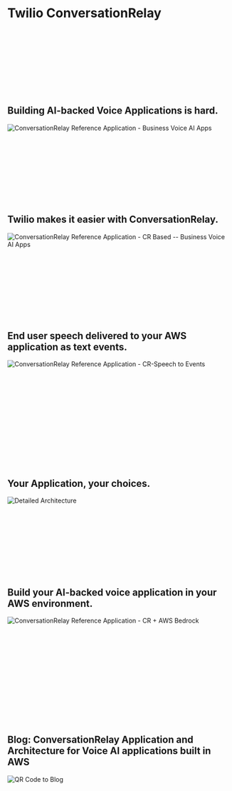 # Twilio ConversationRelay

<p>&nbsp;</p>
<p>&nbsp;</p>
<p>&nbsp;</p>
<p>&nbsp;</p>
<p>&nbsp;</p>
 
## Building AI-backed Voice Applications is hard.
 
![ConversationRelay Reference Application - Business Voice AI Apps](https://github.com/user-attachments/assets/6f952c9b-c16d-473f-b313-b4cf2e172519)
 
<p>&nbsp;</p>
<p>&nbsp;</p>
<p>&nbsp;</p>
<p>&nbsp;</p>
<p>&nbsp;</p>
 
## Twilio makes it easier with ConversationRelay.

![ConversationRelay Reference Application - CR Based -- Business Voice AI Apps](https://github.com/user-attachments/assets/a78bf46e-fa85-4c27-9f5e-68fe69e794b2)

<p>&nbsp;</p>
<p>&nbsp;</p>
<p>&nbsp;</p>
<p>&nbsp;</p>
<p>&nbsp;</p>

## End user speech delivered to your AWS application as text events.

![ConversationRelay Reference Application - CR-Speech to Events](https://github.com/user-attachments/assets/f413239b-e074-4251-97d5-a2429a63a9e3)

<p>&nbsp;</p>
<p>&nbsp;</p>
<p>&nbsp;</p>
<p>&nbsp;</p>
<p>&nbsp;</p>
<p>&nbsp;</p>
<p>&nbsp;</p>

## Your Application, your choices.

![Detailed Architecture](https://github.com/user-attachments/assets/b89e1161-9ce4-4ae0-a214-7f188207a266)

<p>&nbsp;</p>
<p>&nbsp;</p>
<p>&nbsp;</p>
<p>&nbsp;</p>
<p>&nbsp;</p>

## Build your AI-backed voice application in your AWS environment.

![ConversationRelay Reference Application - CR + AWS Bedrock](https://github.com/user-attachments/assets/c292c8af-9835-4e85-92a2-040ce9a2940e)

<p>&nbsp;</p>
<p>&nbsp;</p>
<p>&nbsp;</p>
<p>&nbsp;</p>
<p>&nbsp;</p>
<p>&nbsp;</p>
<p>&nbsp;</p>

## Blog: ConversationRelay Application and Architecture for Voice AI applications built in AWS

![QR Code to Blog](https://github.com/user-attachments/assets/0e24bc16-bfc8-4212-87a2-b8e0de00c598)
